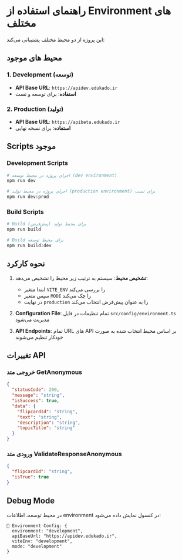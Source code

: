 # راهنمای استفاده از Environment های مختلف

این پروژه از دو محیط مختلف پشتیبانی می‌کند:

## محیط های موجود

### 1. Development (توسعه)
- **API Base URL**: `https://apidev.edukado.ir`
- **استفاده**: برای توسعه و تست

### 2. Production (تولید)
- **API Base URL**: `https://apibeta.edukado.ir`
- **استفاده**: برای نسخه نهایی

## Scripts موجود

### Development Scripts
```bash
# اجرای پروژه در محیط توسعه (dev environment)
npm run dev

# اجرای پروژه در محیط تولید (production environment) برای تست
npm run dev:prod
```

### Build Scripts
```bash
# Build برای محیط تولید (پیش‌فرض)
npm run build

# Build برای محیط توسعه
npm run build:dev
```

## نحوه کارکرد

1. **تشخیص محیط**: سیستم به ترتیب زیر محیط را تشخیص می‌دهد:
   - ابتدا متغیر `VITE_ENV` را بررسی می‌کند
   - سپس متغیر `MODE` را چک می‌کند
   - در نهایت `production` را به عنوان پیش‌فرض انتخاب می‌کند

2. **Configuration File**: تمام تنظیمات در فایل `src/config/environment.ts` مدیریت می‌شود

3. **API Endpoints**: تمام URL های API بر اساس محیط انتخاب شده به صورت خودکار تنظیم می‌شوند

## تغییرات API

### خروجی متد GetAnonymous
```json
{
  "statusCode": 200,
  "message": "string",
  "isSuccess": true,
  "data": {
    "flipcardId": "string",
    "text": "string",
    "description": "string",
    "topicTitle": "string"
  }
}
```

### ورودی متد ValidateResponseAnonymous
```json
{
  "flipcardId": "string",
  "isTrue": true
}
```

## Debug Mode

در محیط توسعه، اطلاعات environment در کنسول نمایش داده می‌شود:

```
🚀 Environment Config: {
  environment: "development",
  apiBaseUrl: "https://apidev.edukado.ir",
  viteEnv: "development",
  mode: "development"
}
``` 